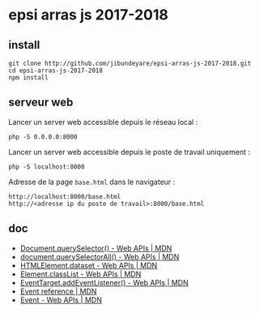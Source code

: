 # epsi arras js 2017-2018

## install

    git clone http://github.com/jibundeyare/epsi-arras-js-2017-2018.git
    cd epsi-arras-js-2017-2018
    npm install

## serveur web

Lancer un server web accessible depuis le réseau local :

    php -S 0.0.0.0:8000

Lancer un server web accessible depuis le poste de travail uniquement :

    php -S localhost:8000

Adresse de la page `base.html` dans le navigateur :

    http://localhost:8000/base.html
    http://<adresse ip du poste de travail>:8000/base.html

## doc

- [Document.querySelector() - Web APIs | MDN](https://developer.mozilla.org/en-US/docs/Web/API/Document/querySelector)
- [document.querySelectorAll() - Web APIs | MDN](https://developer.mozilla.org/en-US/docs/Web/API/Document/querySelectorAll)
- [HTMLElement.dataset - Web APIs | MDN](https://developer.mozilla.org/en-US/docs/Web/API/HTMLElement/dataset)
- [Element.classList - Web APIs | MDN](https://developer.mozilla.org/en-US/docs/Web/API/Element/classList)
- [EventTarget.addEventListener() - Web APIs | MDN](https://developer.mozilla.org/en-US/docs/Web/API/EventTarget/addEventListener)
- [Event reference | MDN](https://developer.mozilla.org/en-US/docs/Web/Events)
- [Event - Web APIs | MDN](https://developer.mozilla.org/en-US/docs/Web/API/Event)
